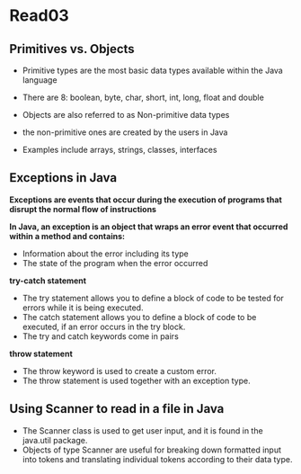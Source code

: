 # Read03

## Primitives vs. Objects
- Primitive types are the most basic data types available within the Java language 
- There are 8: boolean, byte, char, short, int, long, float and double

- Objects are also referred to as Non-primitive data types 
- the non-primitive ones are created by the users in Java
- Examples include arrays, strings, classes, interfaces

## Exceptions in Java
**Exceptions are events that occur during the execution of programs that disrupt the normal flow of instructions**

**In Java, an exception is an object that wraps an error event that occurred within a method and contains:**
- Information about the error including its type
- The state of the program when the error occurred

**try-catch statement**
- The try statement allows you to define a block of code to be tested for errors while it is being executed.
- The catch statement allows you to define a block of code to be executed, if an error occurs in the try block.
- The try and catch keywords come in pairs

**throw statement**
- The throw keyword is used to create a custom error.
- The throw statement is used together with an exception type.

## Using Scanner to read in a file in Java
- The Scanner class is used to get user input, and it is found in the java.util package.
- Objects of type Scanner are useful for breaking down formatted input into tokens and translating individual tokens according to their data type.